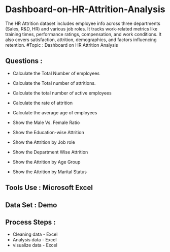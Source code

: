 # Dashboard-on-HR-Attrition-Analysis
The HR Attrition dataset includes employee info across three departments (Sales, R&amp;D, HR) and various job roles. It tracks work-related metrics like training times, performance ratings, compensation, and work conditions. It also covers satisfaction, attrition, demographics, and factors influencing retention.
#Topic : Dashboard on HR Attrition Analysis

## Questions :

- Calculate the Total Number of employees

- Calculate the Total number of attritions. 

- Calculate the total number of active employees

- Calculate the rate of attrition

- Calculate the average age of employees

- Show the Male Vs. Female Ratio

- Show the Education-wise Attrition

- Show the Attrition by Job role

- Show the Department Wise Attrition

- Show the Attrition by Age Group

- Show the Attrition by Marital Status

## Tools Use : Microsoft Excel
## Data Set : Demo
 
## Process Steps :
- Cleaning data - Excel
- Analysis data - Excel
- visualize data - Excel
